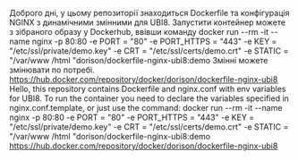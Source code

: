 Доброго дні, у цьому репозиторії знаходиться Dockerfile та конфігурація NGINX з динамічними змінними для UBI8.
Запустити контейнер можете з зібраного образу у Dockerhub, ввівши команду docker run --rm -it --name nginx -p 80:80 -e PORT = "80" -e PORT_HTTPS = "443" -e KEY = "/etc/ssl/private/demo.key" -e CRT = "/etc/ssl/certs/demo.crt" -e STATIC = "/var/www /html "dorison/dockerfile-nginx-ubi8:demo 
Змінні можете змінювати по потребі.
https://hub.docker.com/repository/docker/dorison/dockerfile-nginx-ubi8
Hello, this repository contains Dockerfile and nginx.conf with env variables for UBI8.
To run the container you need to declare the variables specified in nginx.conf.template, or just use the command: docker run --rm -it --name nginx -p 80:80 -e PORT = "80" -e PORT_HTTPS = "443" -e KEY = "/etc/ssl/private/demo.key" -e CRT = "/etc/ssl/certs/demo.crt" -e STATIC = "/var/www /html "dorison/dockerfile-nginx-ubi8:demo
https://hub.docker.com/repository/docker/dorison/dockerfile-nginx-ubi8
